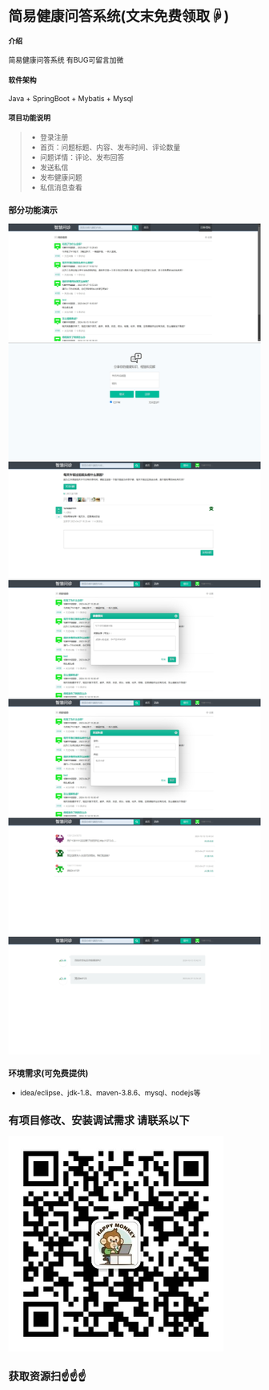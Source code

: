 # 简易健康问答系统(文末免费领取☟)
> 
#### 介绍
简易健康问答系统
有BUG可留言加微

#### 软件架构
Java + SpringBoot + Mybatis + Mysql

#### 项目功能说明

> + 登录注册
> + 首页：问题标题、内容、发布时间、评论数量
> + 问题详情：评论、发布回答
> + 发送私信
> + 发布健康问题
> + 私信消息查看


### 部分功能演示
![输入图片说明](photo/1-1.png)
![输入图片说明](photo/1-2.png)
![输入图片说明](photo/1-3.png)
![输入图片说明](photo/1-4.png)
![输入图片说明](photo/1-5.png)
![输入图片说明](photo/1-6.png)
![输入图片说明](photo/1-7.png)


### 环境需求(可免费提供)
- idea/eclipse、jdk-1.8、maven-3.8.6、mysql、nodejs等


## 有项目修改、安装调试需求 请联系以下
![关注免费领](联系.png)

## 获取资源扫☝☝☝
